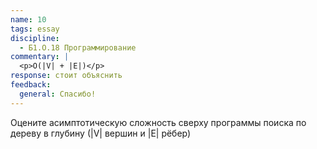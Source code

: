 ```yaml
---
name: 10
tags: essay
discipline:
  - Б1.О.18 Программирование
commentary: |
  <p>O(|V| + |E|)</p>
response: стоит объяснить
feedback:
  general: Cпасибо!
---
```


Оцените асимптотическую сложность сверху программы поиска по дереву в глубину (|V| вершин и |E| рёбер)